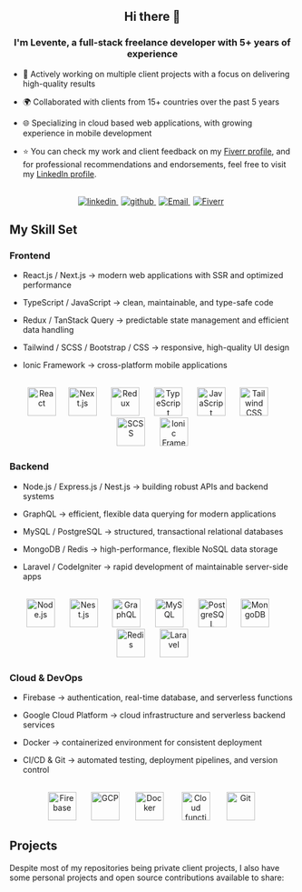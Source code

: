 ## <div align="center">Hi there 👋</div>

### <div align="center">I'm Levente, a full-stack freelance developer with 5+ years of experience </div>

- 💼 Actively working on multiple client projects with a focus on delivering high-quality results
- 🌍 Collaborated with clients from 15+ countries over the past 5 years
- 🌐 Specializing in cloud based web applications, with growing experience in mobile development

- ⭐️ You can check my work and client feedback on my [Fiverr profile](https://www.fiverr.com/leventeback), and for professional recommendations and endorsements, feel free to visit my [LinkedIn profile](https://www.linkedin.com/in/levente-back-531a01276).

<br/>

<div align="center">
  <a href="https://linkedin.com/in/levente-back-531a01276" target="_blank" style="margin-right: 5px">
    <img src=https://img.shields.io/badge/linkedin-%231E77B5.svg?&style=for-the-badge&logo=linkedin&logoColor=white alt=linkedin />
  </a>  
  <a href="https://github.com/LeventeBack" target="_blank" style="margin-right: 5px">
    <img src=https://img.shields.io/badge/github-%2324292e.svg?&style=for-the-badge&logo=github&logoColor=white alt=github />
  </a>
  <a href="mailto:backistvanlevente17@gmail.com"  target="_blank" style="margin-right: 5px">
    <img src="https://img.shields.io/badge/email-%23D14836.svg?&style=for-the-badge&logo=mail.ru&logoColor=white" alt="Email" />
  </a>
  <a href="https://www.fiverr.com/leventeback" target="_blank" style="margin-right: 5px">
    <img src="https://img.shields.io/badge/fiverr-1DBF73?style=for-the-badge&logo=fiverr&logoColor=white" alt="Fiverr" />
  </a>
</div>

## My Skill Set

### Frontend

- React.js / Next.js → modern web applications with SSR and optimized performance

- TypeScript / JavaScript → clean, maintainable, and type-safe code

- Redux / TanStack Query → predictable state management and efficient data handling

- Tailwind / SCSS / Bootstrap / CSS → responsive, high-quality UI design

- Ionic Framework → cross-platform mobile applications

<br/>
<div align="center"> 
  <a style="margin: 0 3px;" href="https://reactjs.org/" target="_blank"><img src="https://profilinator.rishav.dev/skills-assets/react-original-wordmark.svg" height="50" alt="React" /></a>&nbsp;&nbsp;&nbsp;
  <a style="margin: 0 3px;" href="https://nextjs.org/" target="_blank"><img src="https://profilinator.rishav.dev/skills-assets/nextjs.png" height="50" alt="Next.js" /></a> &nbsp;&nbsp;&nbsp;
  <a style="margin: 0 3px;" href="https://redux.js.org/" target="_blank"><img src="https://profilinator.rishav.dev/skills-assets/redux-original.svg" height="50" alt="Redux" /></a> &nbsp;&nbsp;&nbsp;
  <a style="margin: 0 3px;" href="https://www.typescriptlang.org/" target="_blank"><img src="https://profilinator.rishav.dev/skills-assets/typescript-original.svg" height="50" alt="TypeScript" /></a> &nbsp;&nbsp;&nbsp;
  <a style="margin: 0 3px;" href="https://www.javascript.com/" target="_blank"><img src="https://profilinator.rishav.dev/skills-assets/javascript-original.svg" height="50" alt="JavaScript" /></a> &nbsp;&nbsp;&nbsp;
  <a style="margin: 0 3px;" href="https://tailwindcss.com/" target="_blank"><img src="https://profilinator.rishav.dev/skills-assets/tailwindcss.svg" height="50" alt="Tailwind CSS" /></a> &nbsp;&nbsp;&nbsp;
  <a style="margin: 0 3px;" href="https://sass-lang.com/" target="_blank"><img src="https://profilinator.rishav.dev/skills-assets/sass-original.svg" height="50" alt="SCSS" /></a> &nbsp;&nbsp;&nbsp;
  <a style="margin: 0 3px;" href="https://ionicframework.com/" target="_blank"><img src="https://profilinator.rishav.dev/skills-assets/ionic.svg" height="50" alt="Ionic Framework" /></a>
</div>

### Backend

- Node.js / Express.js / Nest.js → building robust APIs and backend systems

- GraphQL → efficient, flexible data querying for modern applications

- MySQL / PostgreSQL → structured, transactional relational databases

- MongoDB / Redis → high-performance, flexible NoSQL data storage

- Laravel / CodeIgniter → rapid development of maintainable server-side apps

<br/> 
<div align="center"> 
  <a style="margin: 0 3px;" href="https://nodejs.org/" target="_blank"><img src="https://profilinator.rishav.dev/skills-assets/nodejs-original-wordmark.svg" height="50" alt="Node.js" /></a> &nbsp;&nbsp;&nbsp;
  <a style="margin: 0 3px;" href="https://nestjs.com/" target="_blank"><img src="https://profilinator.rishav.dev/skills-assets/nestjs.svg" height="50" alt="Nest.js" /></a> &nbsp;&nbsp;&nbsp;
  <a style="margin: 0 3px;" href="https://graphql.org/" target="_blank"><img src="https://profilinator.rishav.dev/skills-assets/graphql.png" height="50" alt="GraphQL" /></a> &nbsp;&nbsp;&nbsp;
  <a style="margin: 0 3px;" href="https://www.mysql.com/" target="_blank"><img src="https://profilinator.rishav.dev/skills-assets/mysql-original-wordmark.svg" height="50" alt="MySQL" /></a> &nbsp;&nbsp;&nbsp; 
  <a style="margin: 0 3px;" href="https://www.postgresql.org/" target="_blank"><img src="https://profilinator.rishav.dev/skills-assets/postgresql-original-wordmark.svg" height="50" alt="PostgreSQL" /></a> &nbsp;&nbsp;&nbsp; 
  <a style="margin: 0 3px;" href="https://www.mongodb.com/" target="_blank"><img src="https://profilinator.rishav.dev/skills-assets/mongodb-original-wordmark.svg" height="50" alt="MongoDB" /></a> &nbsp;&nbsp;&nbsp; 
  <a style="margin: 0 3px;" href="https://redis.io/" target="_blank"><img src="https://profilinator.rishav.dev/skills-assets/redis-original-wordmark.svg" height="50" alt="Redis" /></a> &nbsp;&nbsp;&nbsp;
  <a style="margin: 0 3px;" href="https://laravel.com/" target="_blank"><img src="https://profilinator.rishav.dev/skills-assets/laravel-plain-wordmark.svg" height="50" alt="Laravel" /></a>
</div>

### Cloud & DevOps

- Firebase → authentication, real-time database, and serverless functions

- Google Cloud Platform → cloud infrastructure and serverless backend services

- Docker → containerized environment for consistent deployment

- CI/CD & Git → automated testing, deployment pipelines, and version control

<br/> 
<div align="center"> 
  <a style="" href="https://firebase.google.com/" target="_blank"><img src="https://profilinator.rishav.dev/skills-assets/firebase.png" height="50" alt="Firebase" /></a> &nbsp;&nbsp;&nbsp;&nbsp;
  <a style="margin: 0 3px;" href="https://cloud.google.com/" target="_blank"><img src="https://profilinator.rishav.dev/skills-assets/google_cloud-icon.svg" height="50" alt="GCP" /></a>&nbsp;&nbsp;&nbsp;&nbsp;
  <a style="margin: 0 5px;" href="https://www.docker.com/" target="_blank"><img src="https://profilinator.rishav.dev/skills-assets/docker-original-wordmark.svg" height="50" alt="Docker" /></a> &nbsp;&nbsp;&nbsp;&nbsp;
  <a style="margin: 0 3px;" href="https://cloud.google.com/functions?hl=en" target="_blank"><img src="https://www.svgrepo.com/show/353806/google-cloud-functions.svg" height="50" alt="Cloud functions"></a> &nbsp;&nbsp;&nbsp;&nbsp;
  <a style="margin: 0 3px;" href="https://git-scm.com/" target="_blank"><img src="https://profilinator.rishav.dev/skills-assets/git-scm-icon.svg" height="50" alt="Git"></a> 
</div>

## Projects

Despite most of my repositories being private client projects, I also have some personal projects and open source contributions available to share:
